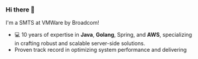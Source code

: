 ### Hi there 👋
I'm a SMTS at VMWare by Broadcom!
- 💻 10 years of expertise in **Java**, **Golang**, Spring, and **AWS**, specializing in crafting
robust and scalable server-side solutions.
- Proven track record in optimizing system performance and delivering

